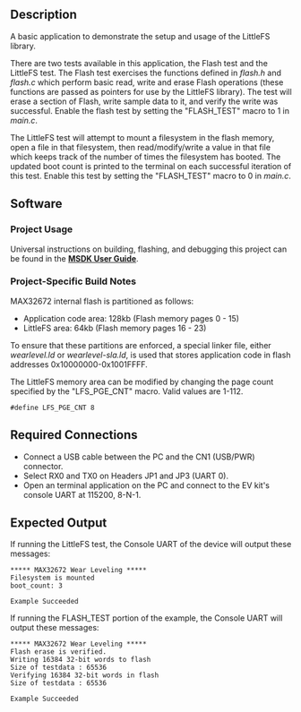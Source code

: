 ## Description

A basic application to demonstrate the setup and usage of the LittleFS library.

There are two tests available in this application, the Flash test and the LittleFS test. The Flash test exercises the functions defined in *flash.h* and *flash.c* which perform basic read, write and erase Flash operations (these functions are passed as pointers for use by the LittleFS library). The test will erase a section of Flash, write sample data to it, and verify the write was successful. Enable the flash test by setting the "FLASH_TEST" macro to 1 in *main.c*.

The LittleFS test will attempt to mount a filesystem in the flash memory, open a file in that filesystem, then read/modify/write a value in that file which keeps track of the number of times the filesystem has booted. The updated boot count is printed to the terminal on each successful iteration of this test. Enable this test by setting the "FLASH_TEST" macro to 0 in *main.c*.
 
## Software

### Project Usage

Universal instructions on building, flashing, and debugging this project can be found in the **[MSDK User Guide](https://analog-devices-msdk.github.io/msdk/USERGUIDE/)**.

### Project-Specific Build Notes

MAX32672 internal flash is partitioned as follows:
 -  Application code area: 128kb (Flash memory pages 0 - 15)
 -  LittleFS area: 64kb (Flash memory pages 16 - 23)
 
To ensure that these partitions are enforced, a special linker file, either *wearlevel.ld* or *wearlevel-sla.ld*, is used that stores application code in flash addresses 0x10000000-0x1001FFFF.
 
The LittleFS memory area can be modified by changing the page count specified by the "LFS\_PGE\_CNT" macro. Valid values are 1-112.
 
 ```
 #define LFS_PGE_CNT 8
 ```

## Required Connections

-   Connect a USB cable between the PC and the CN1 (USB/PWR) connector.
-   Select RX0 and TX0 on Headers JP1 and JP3 (UART 0).
-   Open an terminal application on the PC and connect to the EV kit's console UART at 115200, 8-N-1.

## Expected Output

If running the LittleFS test, the Console UART of the device will output these messages:

```
***** MAX32672 Wear Leveling *****
Filesystem is mounted
boot_count: 3

Example Succeeded
```
If running the FLASH_TEST portion of the example, the Console UART will output these messages:

```
***** MAX32672 Wear Leveling *****
Flash erase is verified.
Writing 16384 32-bit words to flash
Size of testdata : 65536
Verifying 16384 32-bit words in flash
Size of testdata : 65536

Example Succeeded
```
